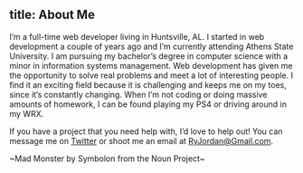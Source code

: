 title: About Me
------------------------------------
<!-- en-US:+ -->

I’m a full-time web developer living in Huntsville, AL. I started in web development a couple of years ago and I’m currently attending Athens State University. I am pursuing my bachelor’s degree in computer science with a minor in information systems management. Web development has given me the opportunity to solve real problems and meet a lot of interesting people. I find it an exciting field because it is challenging and keeps me on my toes, since it’s constantly changing. When I’m not coding or doing massive amounts of homework, I can be found playing my PS4 or driving around in my WRX.

If you have a project that you need help with, I’d love to help out! You can message me on [Twitter](https://twitter.com/ryanjordandev) or shoot me an email at [RyJordan@Gmail.com](mailto:ryjordan@gmail.com).

~Mad Monster by Symbolon from the Noun Project~